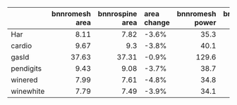 |           |   bnnromesh area |   bnnrospine area | area change   |   bnnromesh power |   bnnrospine power | power change   |
|:----------|-----------------:|------------------:|:--------------|------------------:|-------------------:|:---------------|
| Har       |             8.11 |              7.82 | -3.6%         |              35.3 |               31.7 | -10.2%         |
| cardio    |             9.67 |              9.3  | -3.8%         |              40.1 |               36   | -10.2%         |
| gasId     |            37.63 |             37.31 | -0.9%         |             129.6 |              124.4 | -4.0%          |
| pendigits |             9.43 |              9.08 | -3.7%         |              38.7 |               35.1 | -9.3%          |
| winered   |             7.99 |              7.61 | -4.8%         |              34.8 |               30.9 | -11.2%         |
| winewhite |             7.79 |              7.49 | -3.9%         |              34.1 |               30.9 | -9.4%          |
